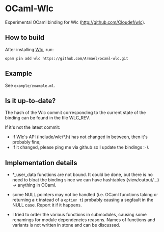 # OCaml-Wlc

Experimental OCaml binding for Wlc (http://github.com/Cloudef/wlc).

## How to build

After installing [Wlc](http://github.com/Cloudef/wlc), run:

```
opam pin add wlc https://github.com/Armael/ocaml-wlc.git
```

## Example

See `example/example.ml`.

## Is it up-to-date?

The hash of the Wlc commit corresponding to the current state of the
binding can be found in the file WLC_REV.

If it's not the latest commit:

- If Wlc's API (include/wlc/*.h) has not changed in between,
  then it's probably fine;
- If it changed, please ping me via github so I update the bindings :-).

## Implementation details

- *_user_data functions are not bound. It could be done, but
   there is no need to bloat the binding since we can have hashtables
   {view/output/...} -> anything in OCaml.

- some NULL pointers may not be handled (i.e. OCaml functions taking or
  returning a `t` instead of a `option t`) probably causing a segfault in the
  NULL case. Report it if it happens.

- I tried to order the various functions in submodules, causing some renamings
  for module dependencies reasons. Names of functions and variants is not
  written in stone and can be discussed.
